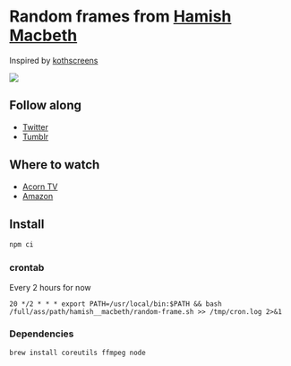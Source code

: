 # Random frames from [Hamish Macbeth](https://en.wikipedia.org/wiki/Hamish_Macbeth_(TV_series))

Inspired by [kothscreens](https://twitter.com/kothscreens)

![](https://upload.wikimedia.org/wikipedia/en/0/0d/HamishMacbethTitle.png)

## Follow along

* [Twitter](https://twitter.com/hamish__macbeth)
* [Tumblr](https://hamishmacbeth.tumblr.com/)

## Where to watch

* [Acorn TV](https://acorn.tv/hamishmacbeth/)
* [Amazon](https://www.amazon.com/gp/video/detail/B07VWS3T7M/ref=cm_sw_tw_r_pv_wb_Vyx16JI2EAK8s)

## Install

```bash
npm ci
```

### crontab

Every 2 hours for now

```
20 */2 * * * export PATH=/usr/local/bin:$PATH && bash /full/ass/path/hamish__macbeth/random-frame.sh >> /tmp/cron.log 2>&1
```

### Dependencies

```bash
brew install coreutils ffmpeg node
```

